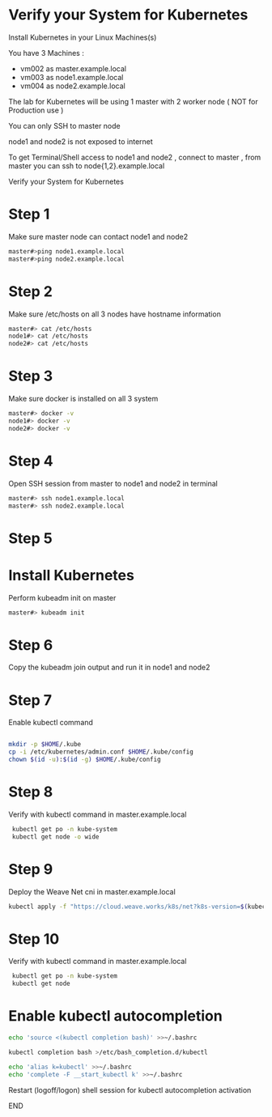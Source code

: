 #  Verify your System for Kubernetes

Install Kubernetes in your Linux Machines(s)

You have 3 Machines  : 
- vm002 as master.example.local
- vm003 as node1.example.local
- vm004 as node2.example.local 

The lab for Kubernetes will be using 1 master with 2 worker node ( NOT for Production use )

You can only SSH to master node

node1 and node2 is not exposed to internet

To get Terminal/Shell access to node1 and node2 , connect to master , from master you can ssh to node{1,2}.example.local 

Verify your System for Kubernetes
# Step 1 

Make sure master node can contact node1 and node2 
```sh
master#>ping node1.example.local 
master#>ping node2.example.local 
```

# Step 2 

Make sure /etc/hosts on all 3 nodes have hostname information 
```sh
master#> cat /etc/hosts 
node1#> cat /etc/hosts 
node2#> cat /etc/hosts 
```

# Step 3 

Make sure docker is installed on all 3 system 
```sh
master#> docker -v 
node1#> docker -v 
node2#> docker -v 
```

# Step 4 

Open SSH session from master to node1 and node2 in terminal 
```sh
master#> ssh node1.example.local 
master#> ssh node2.example.local 
```

# Step 5
# Install Kubernetes <br>
Perform kubeadm init on master <br>

```sh
master#> kubeadm init 
```

# Step 6
Copy the kubeadm join output and run it in node1 and node2 


# Step 7
Enable kubectl command  
```sh

mkdir -p $HOME/.kube
cp -i /etc/kubernetes/admin.conf $HOME/.kube/config
chown $(id -u):$(id -g) $HOME/.kube/config
```

# Step 8 
Verify with kubectl command in master.example.local 
```sh
 kubectl get po -n kube-system
 kubectl get node -o wide 
```

# Step 9 
Deploy the Weave Net cni in master.example.local
 
```sh
kubectl apply -f "https://cloud.weave.works/k8s/net?k8s-version=$(kubectl version | base64 | tr -d '\n')"
```

# Step 10 
Verify with kubectl command in master.example.local 
```sh
 kubectl get po -n kube-system
 kubectl get node
```

# Enable kubectl autocompletion 
```sh
echo 'source <(kubectl completion bash)' >>~/.bashrc

kubectl completion bash >/etc/bash_completion.d/kubectl

echo 'alias k=kubectl' >>~/.bashrc
echo 'complete -F __start_kubectl k' >>~/.bashrc
```
Restart (logoff/logon) shell session for kubectl autocompletion activation 

END